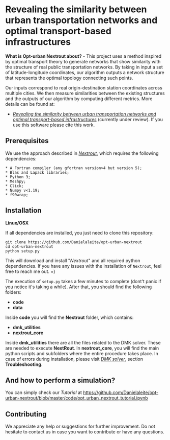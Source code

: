# Revealing the similarity between urban transportation networks and optimal transport-based infrastructures

**What is Opt-urban Nextrout about?** - This project uses a method inspired by optimal transport theory to generate networks that show similarity with the structure of real public transportation networks. By taking in input a set of latitude-longitude coordinates, our algorithm outputs a network structure that represents the optimal topology connecting such points. 

Our inputs correspond to real origin-destination station coordinates across multiple cities. We  then measure similarities between the existing structures and the outputs of our algorithm by computing different metrics. More details can be found at: 

- [_Revealing the similarity between urban transportation networks and optimal transport-based infrastructures_](https://arxiv.org/abs/2209.06751) (currently under review). If you use this software please cite this work.

## Prerequisites

We use the approach described in [_Nextrout_](https://github.com/Danielaleite/Nextrout), which requires the following dependencies:

	* A Fortran compiler (any gfortran version>4 but version 5);
 	* Blas and Lapack libraries;
 	* Python 3;	
 	* Meshpy;
    * Click;
    * Numpy v<1.19;
    * f90wrap; 

## Installation

**Linux/OSX**

If all dependencies are installed, you just need to clone this repository:

```
git clone https://github.com/Danielaleite/opt-urban-nextrout
cd opt-urban-nextrout
python setup.py
```

This will download and install "_Nextrout_" and all required python dependencies. If you have any issues with the installation of `Nextrout`, feel free to reach me out.  =)

The execution of `setup.py` takes a few minutes to complete (dont't panic if you notice it's taking a while). After that, you should find the following folders:

* **code**
* **data**

Inside **code** you will find the **Nextrout** folder, which contains:

* **dmk_utilities**
* **nextrout_core**

Inside **dmk_utilities** there are all the files related to the DMK solver. These are needed to execute **NextRout**. In **nextrout_core**, you will find the main python scripts and subfolders where the entire procedure takes place. In case of errors during installation, please visit [_DMK solver_](https://gitlab.com/enrico_facca/dmk_solver), section **Troubleshooting**. 


## And how to perform a simulation?

You can simply check our _Tutorial_ at https://github.com/Danielaleite/opt-urban-nextrout/blob/master/code/opt_urban_nextrout_tutorial.ipynb

## Contributing

We appreciate any help or suggestions for further improvement. Do not hesitate to contact us in case you want to contribute or have any questions.
